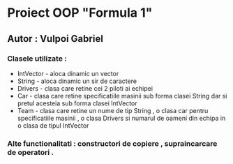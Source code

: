 # Proiect OOP "Formula 1"
## Autor : Vulpoi Gabriel
### Clasele utilizate :
* IntVector - aloca dinamic un vector
* String - aloca dinamic un sir de caractere
* Drivers - clasa care retine cei 2 piloti ai echipei 
* Car - clasa care retine specificatiile masinii sub forma clasei String dar si pretul acesteia sub forma clasei IntVector
* Team - clasa care retine un nume de tip String , o clasa car pentru specificatiile masinii , o clasa Drivers si numarul de oameni din echipa in o clasa de tipul IntVector
 ### Alte functionalitati : constructori de copiere , supraincarcare de operatori .